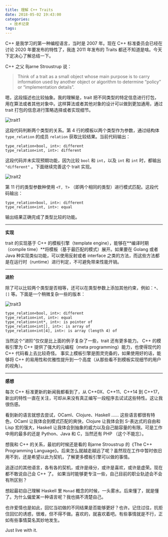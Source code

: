 ```yaml
---
title: 理解 C++ Traits
date: 2018-05-02 19:43:00
categories:
  - 技术记录
tags: 
---
```


C++ 是我学习的第一种编程语言，当时是 2007 年。现在 C++ 标准委员会已经在讨论 2020 年要发布的特性了，我连 2011 年发布的 Traits 都还不知道是啥。今天下定决心了解总结一下。

C++ 之父 Bjarne Stroustrup 说：

> Think of a trait as a small object whose main purpose is to carry information used by another object or algorithm to determine “policy” or “implementation details”.

嗯，这段描述也比较抽象。我的理解是，trait 把不同类型的特定信息进行打包，用在算法或者其他对象中。这样算法或者其他对象的设计可以做到更加通用，通过 trait 打包的信息进行策略选择或者实现细节。

![trait1](/uploads/trait1.png)

这段代码判断两个类型的关系。第 4 行的模板以两个类型作为参数，通过结构体 `type_relation` 的成员 `relation` 获取比较结果。当前代码输出：

```output
type_relation<bool, int>: different
type_relation<int, int>: different
```

这段代码并未实现预期功能，因为比较 `bool` 和 `int`，以及 `int` 和 `int` 时，都输出 `"different"` 。下面继续完善这个 trait 实现。

![trait2](/uploads/trait2.png)

第 11 行的类型参数种使用 `<T, T>` （即两个相同的类型）进行模式匹配。这段代码输出：

```output
type_relation<bool, int>: different
type_relation<int, int>: equal
```

输出结果正确完成了类型比较的功能。

---

**实现**

trait 的实现基于 C++ 的模板引擎（template engine），能够在**编译时期（compile time）**将模板（基于最匹配的模式）展开。如果要在 Golang 或者 Java 种实现类似功能，可以使用反射或者 interface 之类的方法，而这些方法都是在运行时（runtime）进行判定，不可避免带来性能开销。

---

**进阶**

除了可以比较两个类型是否相等，还可以在类型参数上添加其他约束，例如：`*`、`[]` 等。下面是一个稍微复杂一些的版本：

![trait3](/uploads/trait3.png)

```output
type_relation<bool, int>: different
type_relation<int, int>: equal
type_relation<int*, int>: is pointer of
type_relation<int[], int>: is array of
type_relation<int[4], int>: is array (length 4) of
```

当然这个“进阶”仅仅是比上面的例子复杂了一些，trait 还有更多能力。
C++ 的模板引擎为 C++ 提供了强大的元编程（meta programming）能力，也使得现代的 C++ 代码看上去比较奇怪。
事实上模板引擎是图灵完备的，如果使用好的话，能够将 C++ 的易用性和优雅性提升到一个高度（从那些看不到模板实现细节的用户的视角）。

---

**感想**

每次 C++ 标准更新的新闻我都看到了，从 C++0X、C++11、C++14 到 C++17，新出的特性一直在关注，可却从来没有真正编写一段程序去试试这些特性。这让我很伤感。

看到新的语言就想去尝试，OCaml、Clojure、Haskell …… 这些语言都很有特色，OCaml 让我体会到模式匹配的爽快，Clojure 让我体会到 S-表达式的自由和 Lisp 宏的强大，Haskell 让我体会到抽象的威力以及自己脑容量的有限。可是工作中用的最多的还是 Python、Java 和 C，当然还有 PHP （这个不能忘）。

想我和 C++ 的关系，最初的时候还是看的 Bjarne Stroustrup 的《The C++ Programming Language》。后来怎么就越走越远了呢？虽然现在工作中暂时依旧用不到，还是希望以此为契机，了解更多模板引擎可以做的事情。

追逐过的其他语言，各有各的契机，或许是缘分，或许是喜欢，或许是虚荣。现在都不敢说自己会 C++ 了。
如果当时能够更专注一些，自己目前的职业轨迹会不会有所区别？

想起最初自己理解 Haskell 里 `Monad` 概念的时候，一头雾水。后来懂了，就是懂了。为什么偏爱某一种语言呢？我也搞不清楚自己。

也许爱情也是如此，回忆当初做的不同结果是否能够更好？也许。记住过往，抗拒住回忆的诱惑，很难，但不得不做。喜欢的，就喜欢着吧。有些事情就是不行，正如有些事情莫名其妙地发生。

Just live with it.


